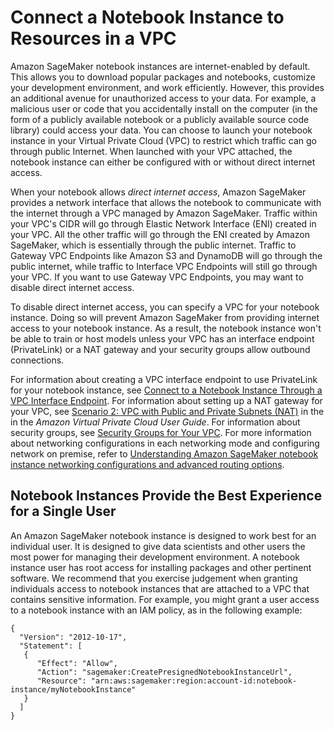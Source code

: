 # Connect a Notebook Instance to Resources in a VPC<a name="appendix-notebook-and-internet-access"></a>

Amazon SageMaker notebook instances are internet\-enabled by default\. This allows you to download popular packages and notebooks, customize your development environment, and work efficiently\. However, this provides an additional avenue for unauthorized access to your data\. For example, a malicious user or code that you accidentally install on the computer \(in the form of a publicly available notebook or a publicly available source code library\) could access your data\. You can choose to launch your notebook instance in your Virtual Private Cloud \(VPC\) to restrict which traffic can go through public Internet\. When launched with your VPC attached, the notebook instance can either be configured with or without direct internet access\.

When your notebook allows *direct internet access*, Amazon SageMaker provides a network interface that allows the notebook to communicate with the internet through a VPC managed by Amazon SageMaker\. Traffic within your VPC's CIDR will go through Elastic Network Interface \(ENI\) created in your VPC\. All the other traffic will go through the ENI created by Amazon SageMaker, which is essentially through the public internet\. Traffic to Gateway VPC Endpoints like Amazon S3 and DynamoDB will go through the public internet, while traffic to Interface VPC Endpoints will still go through your VPC\. If you want to use Gateway VPC Endpoints, you may want to disable direct internet access\. 

To disable direct internet access, you can specify a VPC for your notebook instance\. Doing so will prevent Amazon SageMaker from providing internet access to your notebook instance\. As a result, the notebook instance won't be able to train or host models unless your VPC has an interface endpoint \(PrivateLink\) or a NAT gateway and your security groups allow outbound connections\. 

For information about creating a VPC interface endpoint to use PrivateLink for your notebook instance, see [Connect to a Notebook Instance Through a VPC Interface Endpoint](notebook-interface-endpoint.md)\. For information about setting up a NAT gateway for your VPC, see [Scenario 2: VPC with Public and Private Subnets \(NAT\)](https://docs.aws.amazon.com/AmazonVPC/latest/UserGuide/VPC_Scenario2.html) in the in the *Amazon Virtual Private Cloud User Guide*\. For information about security groups, see [Security Groups for Your VPC](https://docs.aws.amazon.com/AmazonVPC/latest/UserGuide/VPC_SecurityGroups.html)\. For more information about networking configurations in each networking mode and configuring network on premise, refer to [Understanding Amazon SageMaker notebook instance networking configurations and advanced routing options](https://aws.amazon.com/blogs/machine-learning/understanding-amazon-sagemaker-notebook-instance-networking-configurations-and-advanced-routing-options/)\. 

## Notebook Instances Provide the Best Experience for a Single User<a name="appendix-notebook-and-single-user"></a>

An Amazon SageMaker notebook instance is designed to work best for an individual user\. It is designed to give data scientists and other users the most power for managing their development environment\. A notebook instance user has root access for installing packages and other pertinent software\. We recommend that you exercise judgement when granting individuals access to notebook instances that are attached to a VPC that contains sensitive information\. For example, you might grant a user access to a notebook instance with an IAM policy, as in the following example:

```
{
  "Version": "2012-10-17",
  "Statement": [
   {
      "Effect": "Allow",
      "Action": "sagemaker:CreatePresignedNotebookInstanceUrl",
      "Resource": "arn:aws:sagemaker:region:account-id:notebook-instance/myNotebookInstance"
   }
  ]
}
```